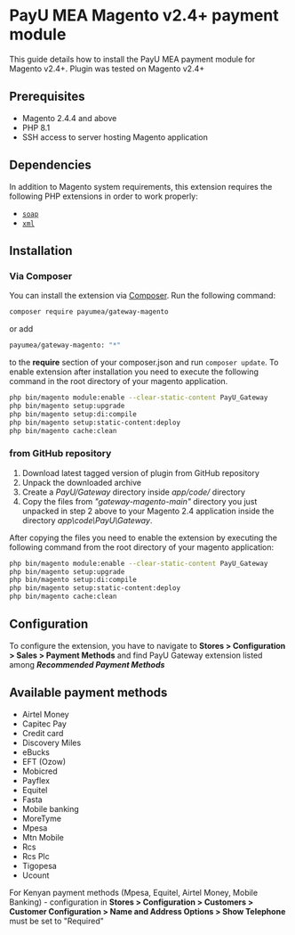# PayU MEA Magento v2.4+ payment module #

This guide details how to install the PayU MEA payment module for Magento v2.4+. Plugin was tested on Magento v2.4+

## Prerequisites
* Magento 2.4.4 and above
* PHP 8.1
* SSH access to server hosting Magento application

## Dependencies

In addition to Magento system requirements, this extension requires the following PHP extensions in order to work properly:

- [`soap`](https://php.net/manual/en/book.soap.php)
- [`xml`](https://php.net/manual/en/book.xml.php)

## Installation

### Via Composer

You can install the extension via [Composer](http://getcomposer.org/). Run the following command:

```bash
composer require payumea/gateway-magento
```
or add
```bash
payumea/gateway-magento: "*"
```
to the **require** section of your composer.json and run `composer update`. To enable extension after installation you need to execute the following command in the root directory of your magento application.

```bash
php bin/magento module:enable --clear-static-content PayU_Gateway
php bin/magento setup:upgrade
php bin/magento setup:di:compile
php bin/magento setup:static-content:deploy
php bin/magento cache:clean
```

### from GitHub repository

1) Download latest tagged version of plugin from GitHub repository
2) Unpack the downloaded archive
3) Create a *PayU/Gateway* directory inside *app/code/* directory
4) Copy the files from *"gateway-magento-main"* directory you just unpacked in step 2 above to your Magento 2.4 application inside the directory *app\code\PayU\Gateway*.

After copying the files you need to enable the extension by executing the following command from the root directory of your magento application:
```bash
php bin/magento module:enable --clear-static-content PayU_Gateway
php bin/magento setup:upgrade
php bin/magento setup:di:compile
php bin/magento setup:static-content:deploy
php bin/magento cache:clean
```

## Configuration
To configure the extension, you have to navigate to **Stores > Configuration > Sales > Payment Methods** and find PayU Gateway
extension listed among ***Recommended Payment Methods***

## Available payment methods
 - Airtel Money
 - Capitec Pay
 - Credit card
 - Discovery Miles
 - eBucks
 - EFT (Ozow)
 - Mobicred
 - Payflex
 - Equitel
 - Fasta
 - Mobile banking
 - MoreTyme
 - Mpesa
 - Mtn Mobile
 - Rcs
 - Rcs Plc
 - Tigopesa
 - Ucount

For Kenyan payment methods (Mpesa, Equitel, Airtel Money, Mobile Banking) - configuration in **Stores > Configuration > Customers > Customer Configuration > Name and Address Options > Show Telephone** must be set to "Required"
